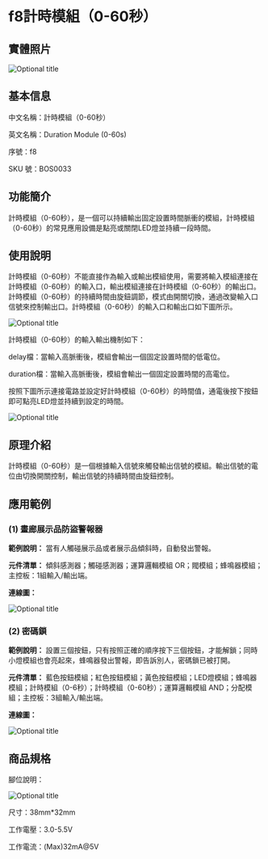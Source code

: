 # f8計時模組（0-60秒）

## 實體照片

![Optional title](../.gitbook/assets/function_modules/duration_module.png)

## 基本信息

中文名稱：計時模組（0-60秒）

英文名稱：Duration Module \(0-60s\)

序號：f8

SKU 號：BOS0033

## 功能簡介

計時模組（0-60秒），是一個可以持續輸出固定設置時間脈衝的模組，計時模組（0-60秒）的常見應用設備是點亮或關閉LED燈並持續一段時間。

## 使用說明

計時模組（0-60秒）不能直接作為輸入或輸出模組使用，需要將輸入模組連接在計時模組（0-60秒）的輸入口，輸出模組連接在計時模組（0-60秒）的輸出口。計時模組（0-60秒）的持續時間由旋鈕調節，模式由開關切換，通過改變輸入口信號來控制輸出口。計時模組（0-60秒）的輸入口和輸出口如下圖所示。

![Optional title](../.gitbook/assets/function_modules/duration_module_ui1.png)

計時模組（0-60秒）的輸入輸出機制如下：

delay檔：當輸入高脈衝後，模組會輸出一個固定設置時間的低電位。

duration檔：當輸入高脈衝後，模組會輸出一個固定設置時間的高電位。

按照下圖所示連接電路並設定好計時模組（0-60秒）的時間值，通電後按下按鈕即可點亮LED燈並持續到設定的時間。

![Optional title](../.gitbook/assets/function_modules/duration_module_ui2.png)

## 原理介紹

計時模組（0-60秒）是一個根據輸入信號來觸發輸出信號的模組。輸出信號的電位由切換開關控制，輸出信號的持續時間由旋鈕控制。

## 應用範例

### **\(1\) 畫廊展示品防盜警報器**

**範例說明：** 當有人觸碰展示品或者展示品傾斜時，自動發出警報。

**元件清單：** 傾斜感測器；觸碰感測器；運算邏輯模組 OR；閥模組；蜂鳴器模組；主控板：1組輸入/輸出端。

**連線圖：**

![Optional title](../.gitbook/assets/function_modules/duration_module_example1.png)

### **\(2\) 密碼鎖**

**範例說明：** 設置三個按鈕，只有按照正確的順序按下三個按鈕，才能解鎖；同時小燈模組也會亮起來，蜂鳴器發出警報，即告訴別人，密碼鎖已被打開。

**元件清單：** 藍色按鈕模組；紅色按鈕模組；黃色按鈕模組；LED燈模組；蜂鳴器模組；計時模組（0-6秒）；計時模組（0-60秒）；運算邏輯模組 AND；分配模組；主控板：3組輸入/輸出端。

**連線圖：**

![Optional title](../.gitbook/assets/function_modules/duration_module_example2.png)

## 商品規格

腳位說明： 

![Optional title](../.gitbook/assets/function_modules/duration_module_spec.png)

尺寸：38mm\*32mm

工作電壓：3.0-5.5V

工作電流：\(Max\)32mA@5V

